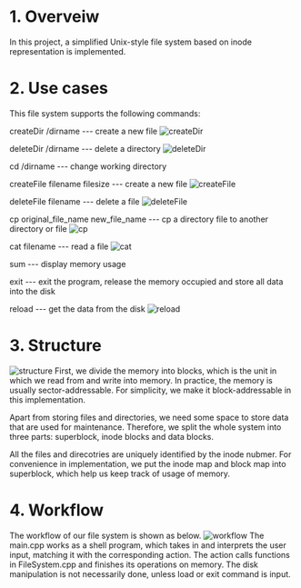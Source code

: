 # 1. Overveiw
In this project, a simplified Unix-style file system based on inode representation is implemented.


# 2. Use cases
This file system supports the following commands:

createDir /dirname  ---  create a new file
![createDir](<https://github.com/zixin-zhou98/Inode-based-Unix-style-File-System/blob/main/pictures/createDir.png>)

deleteDir /dirname   ---  delete a directory
![deleteDir](<https://github.com/zixin-zhou98/Inode-based-Unix-style-File-System/blob/main/pictures/deleteDir.png>)

cd /dirname ---  change working directory

createFile filename filesize  ---  create a new file
![createFile](<https://github.com/zixin-zhou98/Inode-based-Unix-style-File-System/blob/main/pictures/createFile.png>)

deleteFile filename ---  delete a file
![deleteFile](<https://github.com/zixin-zhou98/Inode-based-Unix-style-File-System/blob/main/pictures/deleteFile.png>)

cp original_file_name new_file_name   ---  cp a directory file to another directory or file
![cp](<https://github.com/zixin-zhou98/Inode-based-Unix-style-File-System/blob/main/pictures/cp.png>)

cat filename      ---  read a file
![cat](<https://github.com/zixin-zhou98/Inode-based-Unix-style-File-System/blob/main/pictures/cat.png>)

sum ---  display memory usage

exit --- exit the program, release the memory occupied and store all data into the disk

reload --- get the data from the disk
![reload](<https://github.com/zixin-zhou98/Inode-based-Unix-style-File-System/blob/main/pictures/reload.png>)


# 3. Structure
![structure](<https://github.com/zixin-zhou98/Inode-based-Unix-style-File-System/blob/main/pictures/structure.png>)
First, we divide the memory into blocks, which is the unit in which we read from and write into memory. In practice, the memory is usually sector-addressable. For simplicity, we make it block-addressable in this implementation.

Apart from storing files and directories, we need some space to store data that are used for maintenance. Therefore, we split the whole system into three parts: superblock, inode blocks and data blocks.

All the files and direcotries are uniquely identified by the inode nubmer. For convenience in implementation, we put the inode map and block map into superblock, which help us keep track of usage of memory.

# 4. Workflow
The workflow of our file system is shown as below.
![workflow](<https://github.com/zixin-zhou98/Inode-based-Unix-style-File-System/blob/main/pictures/workflow.png>)
The main.cpp works as a shell program, which takes in and interprets the user input, matching it with the corresponding action. The action calls functions in FileSystem.cpp and finishes its operations on memory. The disk manipulation is not necessarily done, unless load or exit command is input.
